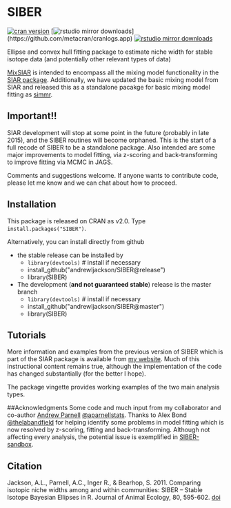 SIBER
=====

[![cran version](http://www.r-pkg.org/badges/version/SIBER)](http://cran.rstudio.com/web/packages/SIBER) 
[![rstudio mirror downloads](http://cranlogs.r-pkg.org/badges/SIBER?)](https://github.com/metacran/cranlogs.app)
[![rstudio mirror downloads](http://cranlogs.r-pkg.org/badges/grand-total/SIBER?color=brightgreen)](https://github.com/metacran/cranlogs.app)

Ellipse and convex hull fitting package to estimate niche width for stable isotope data (and potentially other relevant types of data)

[MixSIAR](https://github.com/brianstock/MixSIAR) is intended to encompass all the mixing model functionality in the [SIAR package](http://www.tcd.ie/Zoology/research/research/theoretical/siar.php). Additionally, we have updated the basic mixing model from SIAR and released this as a standalone pacakge for basic mixing model fitting as [simmr](https://cran.r-project.org/web/packages/simmr/). 

## Important!!
SIAR development will stop at some point in the future (probably in late 2015),
and the SIBER routines will become orphaned. This is the start of a full recode of SIBER to be a standalone package. 
Also intended are some major improvements to model fitting, via z-scoring and back-transforming to improve fitting 
via MCMC in JAGS. 

Comments and suggestions welcome. If anyone wants to contribute code, please let me know and we can chat about how 
to proceed.

## Installation
This package is released on CRAN as v2.0. Type `install.packages("SIBER")`.

Alternatively, you can install directly from github

  - the stable release can be installed by
    - `library(devtools)` # install if necessary
    - install_github("andrewljackson/SIBER@release")
    - library(SIBER)
  - The development (**and not guaranteed stable**) release is the master branch
    - `library(devtools)` # install if necessary
    - install_github("andrewljackson/SIBER@master")
    - library(SIBER)


## Tutorials
More information and examples from the previous version of SIBER which is part of the SIAR package is available from [my website](http://www.tcd.ie/Zoology/research/research/theoretical/Rpodcasts.php#siber). Much of this instructional content remains true, although the implementation of the code has changed substantially (for the better I hope).

The package vingette provides working examples of the two main analysis types.

##Acknowledgments
Some code and much input from my collaborator and co-author [Andrew Parnell](http://mathsci.ucd.ie/people/parnell_a) [@aparnellstats](https://twitter.com/aparnellstats). Thanks to Alex Bond [@thelabandfield](https://twitter.com/thelabandfield) for helping identify some problems in model fitting which is now resolved by z-scoring, fitting and back-transforming. Although not affecting every analysis, the potential issue is exemplified in [SIBER-sandbox]( https://github.com/AndrewLJackson/SIBER-sandbox).

## Citation
Jackson, A.L., Parnell, A.C., Inger R., & Bearhop, S. 2011. Comparing isotopic niche widths among and within communities: SIBER – Stable Isotope Bayesian Ellipses in R. Journal of Animal Ecology, 80, 595-602. [doi](http://dx.doi.org/10.1111/j.1365-2656.2011.01806.x)
